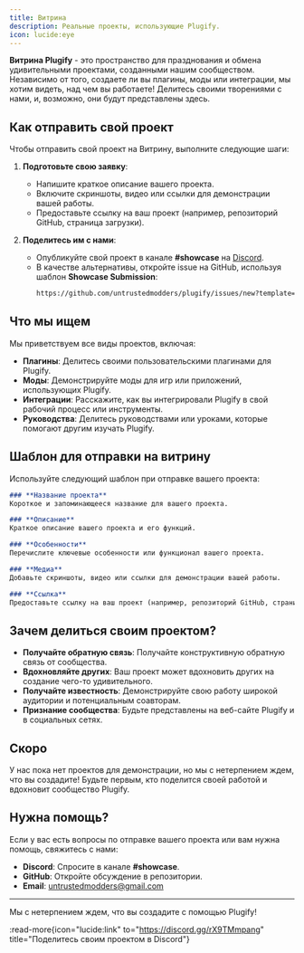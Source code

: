```yaml
---
title: Витрина
description: Реальные проекты, использующие Plugify.
icon: lucide:eye
---
```


**Витрина Plugify** - это пространство для празднования и обмена удивительными проектами, созданными нашим сообществом. Независимо от того, создаете ли вы плагины, моды или интеграции, мы хотим видеть, над чем вы работаете! Делитесь своими творениями с нами, и, возможно, они будут представлены здесь.

## **Как отправить свой проект**

Чтобы отправить свой проект на Витрину, выполните следующие шаги:

1. **Подготовьте свою заявку**:
    - Напишите краткое описание вашего проекта.
    - Включите скриншоты, видео или ссылки для демонстрации вашей работы.
    - Предоставьте ссылку на ваш проект (например, репозиторий GitHub, страница загрузки).

2. **Поделитесь им с нами**:
    - Опубликуйте свой проект в канале **#showcase** на [Discord](https://discord.gg/rX9TMmpang).
    - В качестве альтернативы, откройте issue на GitHub, используя шаблон **Showcase Submission**:
      ```bash
      https://github.com/untrustedmodders/plugify/issues/new?template=showcase_submission.md
      ```

## **Что мы ищем**

Мы приветствуем все виды проектов, включая:
- **Плагины**: Делитесь своими пользовательскими плагинами для Plugify.
- **Моды**: Демонстрируйте моды для игр или приложений, использующих Plugify.
- **Интеграции**: Расскажите, как вы интегрировали Plugify в свой рабочий процесс или инструменты.
- **Руководства**: Делитесь руководствами или уроками, которые помогают другим изучать Plugify.

## **Шаблон для отправки на витрину**

Используйте следующий шаблон при отправке вашего проекта:

```markdown
### **Название проекта**
Короткое и запоминающееся название для вашего проекта.

### **Описание**
Краткое описание вашего проекта и его функций.

### **Особенности**
Перечислите ключевые особенности или функционал вашего проекта.

### **Медиа**
Добавьте скриншоты, видео или ссылки для демонстрации вашей работы.

### **Ссылка**
Предоставьте ссылку на ваш проект (например, репозиторий GitHub, страница загрузки).
```

## **Зачем делиться своим проектом?**

- **Получайте обратную связь**: Получайте конструктивную обратную связь от сообщества.
- **Вдохновляйте других**: Ваш проект может вдохновить других на создание чего-то удивительного.
- **Получайте известность**: Демонстрируйте свою работу широкой аудитории и потенциальным соавторам.
- **Признание сообщества**: Будьте представлены на веб-сайте Plugify и в социальных сетях.

## **Скоро**

У нас пока нет проектов для демонстрации, но мы с нетерпением ждем, что вы создадите! Будьте первым, кто поделится своей работой и вдохновит сообщество Plugify.

## **Нужна помощь?**

Если у вас есть вопросы по отправке вашего проекта или вам нужна помощь, свяжитесь с нами:
- **Discord**: Спросите в канале **#showcase**.
- **GitHub**: Откройте обсуждение в репозитории.
- **Email**: [untrustedmodders@gmail.com](mailto:untrustedmodders@gmail.com)

---

Мы с нетерпением ждем, что вы создадите с помощью Plugify!

:read-more{icon="lucide:link" to="https://discord.gg/rX9TMmpang" title="Поделитесь своим проектом в Discord"}